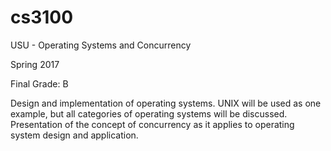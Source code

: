 # cs3100
USU - Operating Systems and Concurrency

Spring 2017

Final Grade: B

Design and implementation of operating systems. UNIX will be used as one example, but all categories of operating systems will be discussed. Presentation of the concept of concurrency as it applies to operating system design and application.
